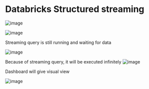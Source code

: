 # Databricks Structured streaming

![image](https://github.com/user-attachments/assets/6fa49152-e6f1-4509-b08e-be80446bb3a9)

![image](https://github.com/user-attachments/assets/00523505-6898-482f-a851-c4b10791c7a7)

Streaming query is still running and waiting for data

![image](https://github.com/user-attachments/assets/2170648a-c646-48d9-8d0f-11268d35cd05)

Because of streaming query, it will be executed infinitely
![image](https://github.com/user-attachments/assets/a3f349a8-508b-47ba-be92-9418dcbabf96)

Dashboard will give visual view

![image](https://github.com/user-attachments/assets/4583a411-21fb-47a8-a579-843b9409f627)


